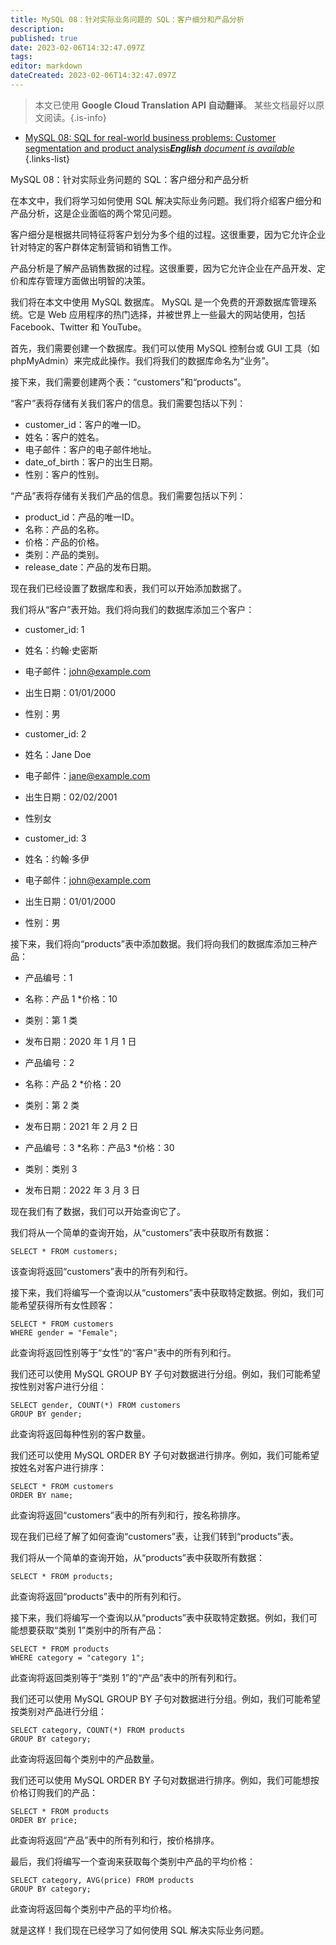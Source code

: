```yaml
---
title: MySQL 08：针对实际业务问题的 SQL：客户细分和产品分析
description: 
published: true
date: 2023-02-06T14:32:47.097Z
tags: 
editor: markdown
dateCreated: 2023-02-06T14:32:47.097Z
---
```


> 本文已使用 **Google Cloud Translation API 自动翻译**。
某些文档最好以原文阅读。{.is-info}



- [MySQL 08: SQL for real-world business problems: Customer segmentation and product analysis***English** document is available*](/en/Knowledge-base/mysql-for-planner-marketers/Learning/mysql-08-sql-for-real-world-business-problems-customer-segmentation-and-product-analysis)
{.links-list}


MySQL 08：针对实际业务问题的 SQL：客户细分和产品分析

在本文中，我们将学习如何使用 SQL 解决实际业务问题。我们将介绍客户细分和产品分析，这是企业面临的两个常见问题。

客户细分是根据共同特征将客户划分为多个组的过程。这很重要，因为它允许企业针对特定的客户群体定制营销和销售工作。

产品分析是了解产品销售数据的过程。这很重要，因为它允许企业在产品开发、定价和库存管理方面做出明智的决策。

我们将在本文中使用 MySQL 数据库。 MySQL 是一个免费的开源数据库管理系统。它是 Web 应用程序的热门选择，并被世界上一些最大的网站使用，包括 Facebook、Twitter 和 YouTube。

首先，我们需要创建一个数据库。我们可以使用 MySQL 控制台或 GUI 工具（如 phpMyAdmin）来完成此操作。我们将我们的数据库命名为“业务”。

接下来，我们需要创建两个表：“customers”和“products”。

“客户”表将存储有关我们客户的信息。我们需要包括以下列：

* customer_id：客户的唯一ID。
* 姓名：客户的姓名。
* 电子邮件：客户的电子邮件地址。
* date_of_birth：客户的出生日期。
* 性别：客户的性别。

“产品”表将存储有关我们产品的信息。我们需要包括以下列：

* product_id：产品的唯一ID。
* 名称：产品的名称。
* 价格：产品的价格。
* 类别：产品的类别。
* release_date：产品的发布日期。

现在我们已经设置了数据库和表，我们可以开始添加数据了。

我们将从“客户”表开始。我们将向我们的数据库添加三个客户：

* customer_id: 1
* 姓名：约翰·史密斯
* 电子邮件：john@example.com
* 出生日期：01/01/2000
* 性别：男

* customer_id: 2
* 姓名：Jane Doe
* 电子邮件：jane@example.com
* 出生日期：02/02/2001
* 性别女

* customer_id: 3
* 姓名：约翰·多伊
* 电子邮件：john@example.com
* 出生日期：01/01/2000
* 性别：男

接下来，我们将向“products”表中添加数据。我们将向我们的数据库添加三种产品：

* 产品编号：1
* 名称：产品 1
*价格：10
* 类别：第 1 类
* 发布日期：2020 年 1 月 1 日

* 产品编号：2
* 名称：产品 2
*价格：20
* 类别：第 2 类
* 发布日期：2021 年 2 月 2 日

* 产品编号：3
*名称：产品3
*价格：30
* 类别：类别 3
* 发布日期：2022 年 3 月 3 日

现在我们有了数据，我们可以开始查询它了。

我们将从一个简单的查询开始，从“customers”表中获取所有数据：

```mysql
SELECT * FROM customers;
```

该查询将返回“customers”表中的所有列和行。

接下来，我们将编写一个查询以从“customers”表中获取特定数据。例如，我们可能希望获得所有女性顾客：

```mysql
SELECT * FROM customers
WHERE gender = "Female";
```

此查询将返回性别等于“女性”的“客户”表中的所有列和行。

我们还可以使用 MySQL GROUP BY 子句对数据进行分组。例如，我们可能希望按性别对客户进行分组：

```mysql
SELECT gender, COUNT(*) FROM customers
GROUP BY gender;
```

此查询将返回每种性别的客户数量。

我们还可以使用 MySQL ORDER BY 子句对数据进行排序。例如，我们可能希望按姓名对客户进行排序：

```mysql
SELECT * FROM customers
ORDER BY name;
```

此查询将返回“customers”表中的所有列和行，按名称排序。

现在我们已经了解了如何查询“customers”表，让我们转到“products”表。

我们将从一个简单的查询开始，从“products”表中获取所有数据：

```mysql
SELECT * FROM products;
```

此查询将返回“products”表中的所有列和行。

接下来，我们将编写一个查询以从“products”表中获取特定数据。例如，我们可能想要获取“类别 1”类别中的所有产品：

```mysql
SELECT * FROM products
WHERE category = "category 1";
```

此查询将返回类别等于“类别 1”的“产品”表中的所有列和行。

我们还可以使用 MySQL GROUP BY 子句对数据进行分组。例如，我们可能希望按类别对产品进行分组：

```mysql
SELECT category, COUNT(*) FROM products
GROUP BY category;
```

此查询将返回每个类别中的产品数量。

我们还可以使用 MySQL ORDER BY 子句对数据进行排序。例如，我们可能想按价格订购我们的产品：

```mysql
SELECT * FROM products
ORDER BY price;
```

此查询将返回“产品”表中的所有列和行，按价格排序。

最后，我们将编写一个查询来获取每个类别中产品的平均价格：

```mysql
SELECT category, AVG(price) FROM products
GROUP BY category;
```

此查询将返回每个类别中产品的平均价格。

就是这样！我们现在已经学习了如何使用 SQL 解决实际业务问题。